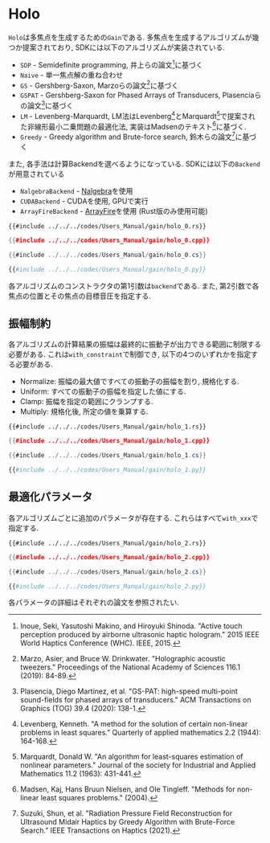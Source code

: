 # Holo

`Holo`は多焦点を生成するための`Gain`である.
多焦点を生成するアルゴリズムが幾つか提案されており, SDKには以下のアルゴリズムが実装されている.

* `SDP` - Semidefinite programming, 井上らの論文[^inoue2015]に基づく
* `Naive` - 単一焦点解の重ね合わせ
* `GS` - Gershberg-Saxon, Marzoらの論文[^marzo2019]に基づく
* `GSPAT` - Gershberg-Saxon for Phased Arrays of Transducers, Plasenciaらの論文[^plasencia2020]に基づく
* `LM` - Levenberg-Marquardt, LM法はLevenberg[^levenberg1944]とMarquardt[^marquardt1963]で提案された非線形最小二乗問題の最適化法, 実装はMadsenのテキスト[^madsen2004]に基づく.
* `Greedy` - Greedy algorithm and Brute-force search, 鈴木らの論文[^suzuki2021]に基づく

また, 各手法は計算Backendを選べるようになっている.
SDKには以下の`Backend`が用意されている

* `NalgebraBackend` - [Nalgebra](hthttps://nalgebra.org/)を使用
* `CUDABackend` - CUDAを使用, GPUで実行
* `ArrayFireBackend` - [ArrayFire](https://arrayfire.com/)を使用 (Rust版のみ使用可能)

```rust,edition2021
{{#include ../../../codes/Users_Manual/gain/holo_0.rs}}
```

```cpp
{{#include ../../../codes/Users_Manual/gain/holo_0.cpp}}
```

```cs
{{#include ../../../codes/Users_Manual/gain/holo_0.cs}}
```

```python
{{#include ../../../codes/Users_Manual/gain/holo_0.py}}
```

各アルゴリズムのコンストラクタの第1引数は`backend`である.
また, 第2引数で各焦点の位置とその焦点の目標音圧を指定する.

## 振幅制約

各アルゴリズムの計算結果の振幅は最終的に振動子が出力できる範囲に制限する必要がある.
これは`with_constraint`で制御でき, 以下の4つのいずれかを指定する必要がある.

- Normalize: 振幅の最大値ですべての振動子の振幅を割り, 規格化する.
- Uniform: すべての振動子の振幅を指定した値にする.
- Clamp: 振幅を指定の範囲にクランプする.
- Multiply: 規格化後, 所定の値を乗算する.

```rust,edition2021
{{#include ../../../codes/Users_Manual/gain/holo_1.rs}}
```

```cpp
{{#include ../../../codes/Users_Manual/gain/holo_1.cpp}}
```

```cs
{{#include ../../../codes/Users_Manual/gain/holo_1.cs}}
```

```python
{{#include ../../../codes/Users_Manual/gain/holo_1.py}}
```

## 最適化パラメータ

各アルゴリズムごとに追加のパラメータが存在する.
これらはすべて`with_xxx`で指定する.

```rust,edition2021
{{#include ../../../codes/Users_Manual/gain/holo_2.rs}}
```

```cpp
{{#include ../../../codes/Users_Manual/gain/holo_2.cpp}}
```

```cs
{{#include ../../../codes/Users_Manual/gain/holo_2.cs}}
```

```python
{{#include ../../../codes/Users_Manual/gain/holo_2.py}}
```

各パラメータの詳細はそれぞれの論文を参照されたい.

[^inoue2015]: Inoue, Seki, Yasutoshi Makino, and Hiroyuki Shinoda. "Active touch perception produced by airborne ultrasonic haptic hologram." 2015 IEEE World Haptics Conference (WHC). IEEE, 2015.

[^marzo2019]: Marzo, Asier, and Bruce W. Drinkwater. "Holographic acoustic tweezers." Proceedings of the National Academy of Sciences 116.1 (2019): 84-89.

[^plasencia2020]: Plasencia, Diego Martinez, et al. "GS-PAT: high-speed multi-point sound-fields for phased arrays of transducers." ACM Transactions on Graphics (TOG) 39.4 (2020): 138-1.

[^levenberg1944]: Levenberg, Kenneth. "A method for the solution of certain non-linear problems in least squares." Quarterly of applied mathematics 2.2 (1944): 164-168.

[^marquardt1963]: Marquardt, Donald W. "An algorithm for least-squares estimation of nonlinear parameters." Journal of the society for Industrial and Applied Mathematics 11.2 (1963): 431-441.

[^madsen2004]: Madsen, Kaj, Hans Bruun Nielsen, and Ole Tingleff. "Methods for non-linear least squares problems." (2004).

[^suzuki2021]: Suzuki, Shun, et al. "Radiation Pressure Field Reconstruction for Ultrasound Midair Haptics by Greedy Algorithm with Brute-Force Search." IEEE Transactions on Haptics (2021).
